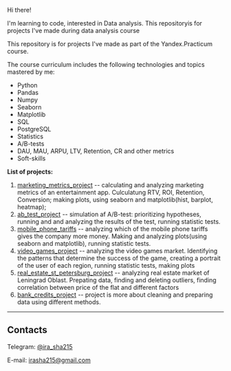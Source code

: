 Hi there! 

I'm learning to code, interested in Data analysis. This repositoryis for projects I've made during data analysis course

This repository is for projects I've made as part of the Yandex.Practicum course.


The course curriculum includes the following technologies and topics mastered by me:

 - Python
 - Pandas
 - Numpy
 - Seaborn
 - Matplotlib
 - SQL
 - PostgreSQL
 - Statistics
 - A/B-tests
 - DAU, MAU, ARPU, LTV, Retention, CR and other metrics
 - Soft-skills

**List of projects:**

 1. [marketing_metrics_project](https://github.com/irasha215/-data_analysis_course/tree/main/marketing_metrics_project) -- calculating and analyzing marketing metrics of an entertainment app. Culculatung RTV, ROI, Retention, Conversion; making plots, using seaborn and matplotlib(hist, barplot, heatmap); 
 2. [ab_test_project](https://github.com/irasha215/-data_analysis_course/tree/main/ab_test_project) -- simulation af A/B-test: prioritizing hypotheses, running and and analyzing the results of the test, running statistic tests.
 3. [mobile_phone_tariffs](https://github.com/irasha215/-data_analysis_course/tree/main/mobile_phone_tariffs) -- analyzing which of the mobile phone tariffs gives the company more money. Making and analyzing plots(using seaborn and matplotlib), running statistic tests.
 4. [video_games_project](https://github.com/irasha215/-data_analysis_course/tree/main/video_games_project) -- analyzing the video games market. Identifying the patterns that determine the success of the game, creating a portrait of the user of each region, running statistic tests, making plots
 5. [real_estate_st_petersburg_project](https://github.com/irasha215/-data_analysis_course/tree/main/real_estate_st_petersburg_project) -- analyzing real estate market of Leningrad Oblast. Prepating data, finding and deleting outliers, finding correlation between price of the flat and different factors
 6. [bank_credits_project](https://github.com/irasha215/-data_analysis_course/tree/main/bank_credits_project) -- project is more about cleaning and preparing data using different methods. 

 ---
## Contacts<a name="contacts"></a>
Telegram: [@ira_sha215](https://t.me/ira_sha215)

E-mail: irasha215@gmail.com
